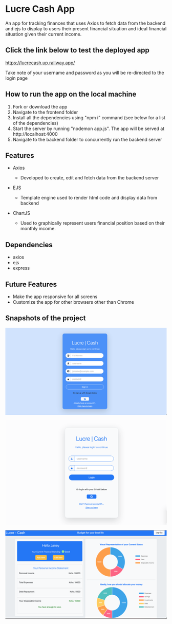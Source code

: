 # Lucre Cash App 
An app for tracking finances that uses Axios to fetch data from the backend and ejs to display to users their present financial situation and ideal financial situation given their current income.

## Click the link below to test the deployed app 
https://lucrecash.up.railway.app/ 

Take note of your username and password as you will be re-directed to the login page

## How to run the app on the local machine
1. Fork or download the app 
2. Navigate to the frontend folder
3. Install all the dependencies using "npm i" command (see below for a list of the dependencies)
4. Start the server by running "nodemon app.js". The app will be served at http://localhost:4000
5. Navigate to the backend folder to concurrently run the backend server

## Features
- Axios
    - Developed to create, edit and fetch data from the backend server

- EJS
    - Template engine used to render html code and display data from backend

- ChartJS
    - Used to graphically represent users financial position based on their monthly income. 


## Dependencies
- axios
- ejs
- express

## Future Features
- Make the app responsive for all screens
- Customize the app for other browsers other than Chrome

## Snapshots of the project
![alt text](https://github.com/adara-code/lucreCash_Frontend_ServerSide/blob/main/screenshots/screenshot2.png)



![alt text](https://github.com/adara-code/lucreCash_Frontend_ServerSide/blob/main/screenshots/screenshot1.png)



![alt text](https://github.com/adara-code/lucreCash_Frontend_ServerSide/blob/main/screenshots/screenshot3.png)
